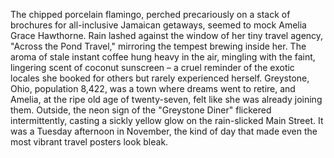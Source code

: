 The chipped porcelain flamingo, perched precariously on a stack of brochures for all-inclusive Jamaican getaways, seemed to mock Amelia Grace Hawthorne.  Rain lashed against the window of her tiny travel agency, "Across the Pond Travel," mirroring the tempest brewing inside her.  The aroma of stale instant coffee hung heavy in the air, mingling with the faint, lingering scent of coconut sunscreen – a cruel reminder of the exotic locales she booked for others but rarely experienced herself. Greystone, Ohio, population 8,422, was a town where dreams went to retire, and Amelia, at the ripe old age of twenty-seven, felt like she was already joining them.  Outside, the neon sign of the "Greystone Diner" flickered intermittently, casting a sickly yellow glow on the rain-slicked Main Street.  It was a Tuesday afternoon in November, the kind of day that made even the most vibrant travel posters look bleak.

